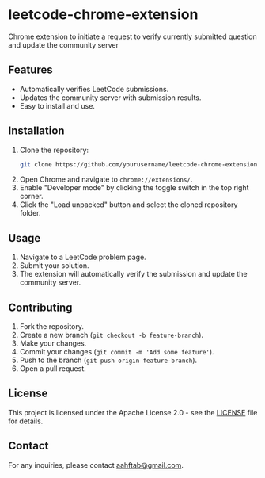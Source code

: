 # leetcode-chrome-extension

Chrome extension to initiate a request to verify currently submitted question and update the community server

## Features
- Automatically verifies LeetCode submissions.
- Updates the community server with submission results.
- Easy to install and use.

## Installation
1. Clone the repository:
    ```sh
    git clone https://github.com/yourusername/leetcode-chrome-extension.git
    ```
2. Open Chrome and navigate to `chrome://extensions/`.
3. Enable "Developer mode" by clicking the toggle switch in the top right corner.
4. Click the "Load unpacked" button and select the cloned repository folder.

## Usage
1. Navigate to a LeetCode problem page.
2. Submit your solution.
3. The extension will automatically verify the submission and update the community server.

## Contributing
1. Fork the repository.
2. Create a new branch (`git checkout -b feature-branch`).
3. Make your changes.
4. Commit your changes (`git commit -m 'Add some feature'`).
5. Push to the branch (`git push origin feature-branch`).
6. Open a pull request.

## License
This project is licensed under the Apache License 2.0 - see the [LICENSE](LICENSE) file for details.

## Contact
For any inquiries, please contact [aahftab@gmail.com](mailto:aahftab@gmail.com).
